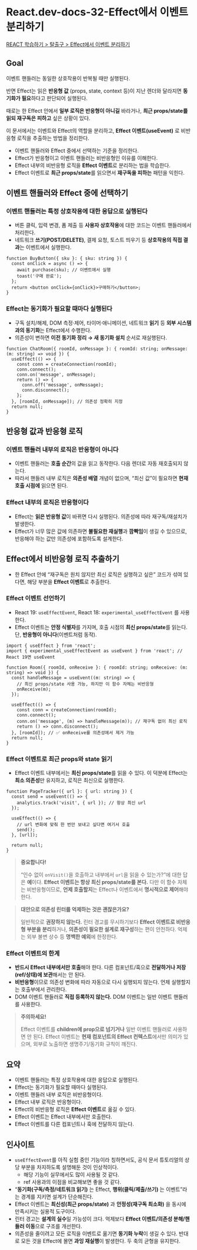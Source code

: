 # React.dev-docs-32-Effect에서 이벤트 분리하기

[REACT 학습하기 > 탈출구 > Effect에서 이벤트 분리하기](https://ko.react.dev/learn/separating-events-from-effects)

## Goal

이벤트 핸들러는 동일한 상호작용이 반복될 때만 실행된다.

반면 Effect는 읽은 **반응형 값** (props, state, context 등)이 지난 렌더와 달라지면 **동기화가 필요**하다고 판단되어 실행된다.

때로는 한 Effect 안에서 **일부 로직은 반응형이 아니길** 바라거나, **최근 props/state를 읽되 재구독은 피하고** 싶은 상황이 있다.

이 문서에서는 이벤트와 Effect의 역할을 분리하고, **Effect 이벤트(useEvent)** 로 비반응형 로직을 추출하는 방법을 정리한다.

- 이벤트 핸들러와 Effect 중에서 선택하는 기준을 정리한다.
- Effect가 반응형이고 이벤트 핸들러는 비반응형인 이유를 이해한다.
- Effect 내부의 비반응형 로직을 **Effect 이벤트**로 분리하는 법을 학습한다.
- Effect 이벤트로 **최근 props/state**를 읽으면서 **재구독을 피하는** 패턴을 익힌다.

## 이벤트 핸들러와 Effect 중에 선택하기

### 이벤트 핸들러는 특정 상호작용에 대한 응답으로 실행된다

- 버튼 클릭, 입력 변경, 폼 제출 등 **사용자 상호작용**에 대한 코드는 이벤트 핸들러에서 처리한다.
- 네트워크 **쓰기(POST/DELETE)**, 결제 요청, 토스트 띄우기 등 **상호작용의 직접 결과**는 이벤트에서 실행한다.

```tsx
function BuyButton({ sku }: { sku: string }) {
  const onClick = async () => {
    await purchase(sku); // 이벤트에서 실행
    toast('구매 완료');
  };
  return <button onClick={onClick}>구매하기</button>;
}
```

### Effect는 동기화가 필요할 때마다 실행된다

- 구독 설치/해제, DOM 측정·제어, 타이머·애니메이션, 네트워크 **읽기** 등 **외부 시스템과의 동기화**는 Effect에서 수행한다.
- 의존성이 변하면 **이전 동기화 정리 → 새 동기화 설치** 순서로 재실행된다.

```tsx
function ChatRoom({ roomId, onMessage }: { roomId: string; onMessage: (m: string) => void }) {
  useEffect(() => {
    const conn = createConnection(roomId);
    conn.connect();
    conn.on('message', onMessage);
    return () => {
      conn.off('message', onMessage);
      conn.disconnect();
    };
  }, [roomId, onMessage]); // 의존성 정확히 지정
  return null;
}
```

## 반응형 값과 반응형 로직

### 이벤트 핸들러 내부의 로직은 반응형이 아니다

- 이벤트 핸들러는 **호출 순간**의 값을 읽고 동작한다. 다음 렌더로 자동 재호출되지 않는다.
- 따라서 핸들러 내부 로직은 **의존성 배열** 개념이 없으며, “최신 값”이 필요하면 **현재 호출 시점에** 읽으면 된다.

### Effect 내부의 로직은 반응형이다

- Effect는 **읽은 반응형 값**이 바뀌면 다시 실행된다. 의존성에 따라 재구독/재설치가 발생한다.
- Effect가 너무 많은 값에 의존하면 **불필요한 재실행**과 **깜빡임**이 생길 수 있으므로, 반응해야 하는 값만 의존성에 포함하도록 설계한다.

## Effect에서 비반응형 로직 추출하기

- 한 Effect 안에 “재구독은 원치 않지만 최신 로직은 실행하고 싶은” 코드가 섞여 있다면, 해당 부분을 **Effect 이벤트**로 추출한다.

### Effect 이벤트 선언하기

- React 19: `useEffectEvent`, React 18: `experimental_useEffectEvent` 를 사용한다.
- Effect 이벤트는 **안정 식별자**를 가지며, 호출 시점의 **최신 props/state**를 읽는다. 단, **반응형이 아니다**(이벤트처럼 동작).

```tsx
import { useEffect } from 'react';
import { experimental_useEffectEvent as useEvent } from 'react'; // React 19면 useEvent

function Room({ roomId, onReceive }: { roomId: string; onReceive: (m: string) => void }) {
  const handleMessage = useEvent((m: string) => {
    // 최신 props/state 사용 가능, 하지만 이 함수 자체는 비반응형
    onReceive(m);
  });

  useEffect(() => {
    const conn = createConnection(roomId);
    conn.connect();
    conn.on('message', (m) => handleMessage(m)); // 재구독 없이 최신 로직
    return () => conn.disconnect();
  }, [roomId]); // ✅ onReceive를 의존성에서 제거 가능
  return null;
}
```

### Effect 이벤트로 최근 props와 state 읽기

- Effect 이벤트 내부에서는 **최신 props/state**를 읽을 수 있다. 이 덕분에 Effect는 **최소 의존성**만 유지하고, 로직은 최신으로 실행한다.

```tsx
function PageTracker({ url }: { url: string }) {
  const send = useEvent(() => {
    analytics.track('visit', { url }); // 항상 최신 url
  });

  useEffect(() => {
    // url 변화에 맞춰 한 번만 보내고 싶다면 여기서 호출
    send();
  }, [url]);

  return null;
}
```

> **중요합니다!**
>
> “인수 없이 `onVisit()`을 호출하고 내부에서 `url`을 읽을 수 있는가?”에 대한 답은 **예**이다. **Effect 이벤트는 항상 최신 props/state를 본다.** 다만 이 함수 자체는 비반응형이므로, **언제 호출할지**는 Effect나 이벤트에서 **명시적으로 제어**해야 한다.

> **대안으로 의존성 린터를 억제하는 것은 괜찮은가요?**
>
> 일반적으로 **권장하지 않는다.** 린터 경고를 무시하기보다 **Effect 이벤트로 비반응형 부분을 분리**하거나, **의존성이 필요한 설계로 재구성**하는 편이 안전하다. 억제는 외부 불변 상수 등 **명백한 예외**에 한정한다.

### Effect 이벤트의 한계

- **반드시 Effect 내부에서만 호출**해야 한다. 다른 컴포넌트/훅으로 **전달하거나 저장(ref/상태)에 보관**해서는 안 된다.
- **비반응형**이므로 의존성 변화에 따라 자동으로 다시 실행되지 않는다. 언제 실행할지는 호출부에서 관리한다.
- DOM 이벤트 핸들러로 **직접 등록하지 않는다.** DOM 이벤트는 일반 이벤트 핸들러를 사용한다.

> **주의하세요!**
>
> Effect 이벤트를 **children에 prop으로 넘기거나** 일반 이벤트 핸들러로 사용하면 안 된다. Effect 이벤트는 **현재 컴포넌트의 Effect 컨텍스트**에서만 의미가 있으며, 외부로 노출하면 생명주기/동기화 규칙이 깨진다.

## 요약

- 이벤트 핸들러는 특정 상호작용에 대한 응답으로 실행된다.
- Effect는 동기화가 필요할 때마다 실행된다.
- 이벤트 핸들러 내부 로직은 비반응형이다.
- Effect 내부 로직은 반응형이다.
- Effect의 비반응형 로직은 **Effect 이벤트**로 옮길 수 있다.
- Effect 이벤트는 Effect 내부에서만 호출한다.
- Effect 이벤트를 다른 컴포넌트나 훅에 전달하지 않는다.

## 인사이트

- `useEffectEvent`를 아직 실험 중인 기능이라 칭하면서도, 공식 문서 튜토리얼의 상당 부분을 차지하도록 설명해둔 것이 인상적이다.
  - 해당 기능이 실무에서도 많이 사용될 것 같다.
  - ref 사용과의 이점을 비교해보면 좋을 것 같다.
- “**동기화(구독/측정/네트워크 읽기)** 는 Effect, **행위(클릭/제출/쓰기)** 는 이벤트”라는 경계를 지키면 설계가 단순해진다.
- Effect 이벤트는 **최신성(최근 props/state)** 과 **안정성(재구독 최소화)** 을 동시에 만족시키는 실용적 도구이다.
- 린터 경고는 **설계의 실수**일 가능성이 크다. 억제보다 **Effect 이벤트/의존성 분해/핸들러 이동**으로 구조를 개선한다.
- 의존성을 줄이려고 모든 로직을 이벤트로 옮기면 **동기화 누락**이 생길 수 있다. 반대로 모든 것을 Effect에 몰면 **과잉 재실행**이 발생한다. 두 축의 균형을 유지한다.
